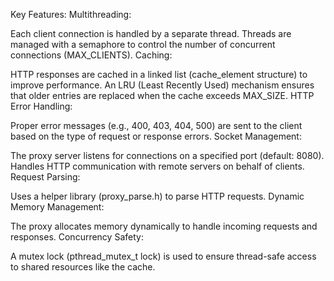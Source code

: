 Key Features:
Multithreading:

Each client connection is handled by a separate thread.
Threads are managed with a semaphore to control the number of concurrent connections (MAX_CLIENTS).
Caching:

HTTP responses are cached in a linked list (cache_element structure) to improve performance.
An LRU (Least Recently Used) mechanism ensures that older entries are replaced when the cache exceeds MAX_SIZE.
HTTP Error Handling:

Proper error messages (e.g., 400, 403, 404, 500) are sent to the client based on the type of request or response errors.
Socket Management:

The proxy server listens for connections on a specified port (default: 8080).
Handles HTTP communication with remote servers on behalf of clients.
Request Parsing:

Uses a helper library (proxy_parse.h) to parse HTTP requests.
Dynamic Memory Management:

The proxy allocates memory dynamically to handle incoming requests and responses.
Concurrency Safety:

A mutex lock (pthread_mutex_t lock) is used to ensure thread-safe access to shared resources like the cache.
